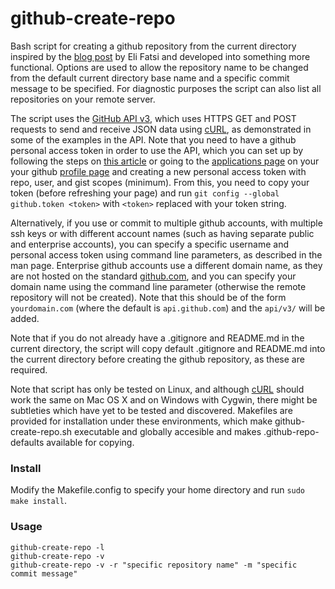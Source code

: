 github-create-repo
==================

Bash script for creating a github repository from the current directory inspired by the [blog post](http://viget.com/extend/create-a-github-repo-from-the-command-line) by Eli Fatsi and developed into something more functional. Options are used to allow the repository name to be changed from the default current directory base name and a specific commit message to be specified. For diagnostic purposes the script can also list all repositories on your remote server.

The script uses the [GitHub API v3](https://developer.github.com/v3/), which uses HTTPS GET and POST requests to send and receive JSON data using [cURL](http://curl.haxx.se/), as demonstrated in some of the examples in the API. Note that you need to have a github personal access token in order to use the API, which you can set up by following the steps on [this article](https://help.github.com/articles/creating-an-access-token-for-command-line-use/) or going to the [applications page](https://github.com/settings/applications) on your your github [profile page](https://github.com/settings/profile) and creating a new personal access token with repo, user, and gist scopes (minimum). From this, you need to copy your token (before refreshing your page) and run `git config --global github.token <token>` with `<token>` replaced with your token string.

Alternatively, if you use or commit to multiple github accounts, with multiple ssh keys or with different account names (such as having separate public and enterprise accounts), you can specify a specific username and personal access token using command line parameters, as described in the man page. Enterprise github accounts use a different domain name, as they are not hosted on the standard [github.com](https://github.com), and you can specify your domain name using the command line parameter (otherwise the remote repository will not be created). Note that this should be of the form `yourdomain.com` (where the default is `api.github.com`) and the `api/v3/` will be added.

Note that if you do not already have a .gitignore and README.md in the current directory, the script will copy default .gitignore and README.md into the current directory before creating the github repository, as these are required.

Note that script has only be tested on Linux, and although [cURL](http://curl.haxx.se/) should work the same on Mac OS X and on Windows with Cygwin, there might be subtleties which have yet to be tested and discovered. Makefiles are provided for installation under these environments, which make github-create-repo.sh executable and globally accesible and makes .github-repo-defaults available for copying.

### Install

Modify the Makefile.config to specify your home directory and run `sudo make install`.

### Usage

```
github-create-repo -l
github-create-repo -v
github-create-repo -v -r "specific repository name" -m "specific commit message"
```